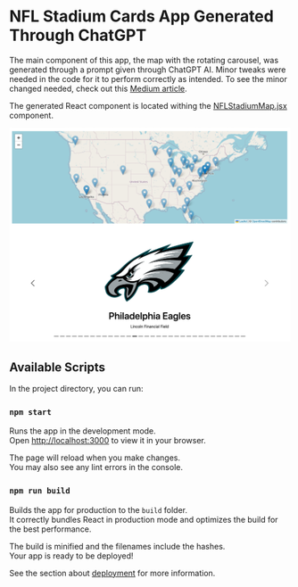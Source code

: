# NFL Stadium Cards App Generated Through ChatGPT

The main component of this app, the map with the rotating carousel, was generated through a prompt given through ChatGPT AI. Minor tweaks were needed in the code for it to perform correctly as intended. To see the minor changed needed, check out this [Medium article](https://medium.com/@kcrandall67/how-easy-is-it-creating-a-web-app-using-chatgpt-3e186ff42a60). 

The generated React component is located withing the [NFLStadiumMap.jsx](https://github.com/KCrandall6/stadium-cards-chatgpt/blob/main/src/NFLStadiumMap.jsx) component.

![Stadium Map with carousel generated by ChatGRT](https://github.com/KCrandall6/stadium-cards-chatgpt/blob/main/figures/Screen%20Shot%202022-12-28%20at%207.13.44%20PM.png)





## Available Scripts

In the project directory, you can run:

### `npm start`

Runs the app in the development mode.\
Open [http://localhost:3000](http://localhost:3000) to view it in your browser.

The page will reload when you make changes.\
You may also see any lint errors in the console.

### `npm run build`

Builds the app for production to the `build` folder.\
It correctly bundles React in production mode and optimizes the build for the best performance.

The build is minified and the filenames include the hashes.\
Your app is ready to be deployed!

See the section about [deployment](https://facebook.github.io/create-react-app/docs/deployment) for more information.